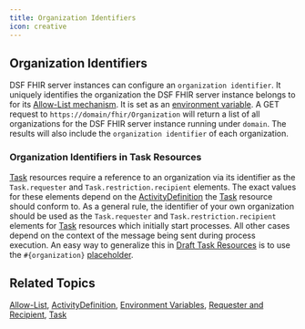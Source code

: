 ```yaml
---
title: Organization Identifiers
icon: creative
---
```


## Organization Identifiers
DSF FHIR server instances can configure an `organization identifier`. It uniquely identifies the organization the DSF FHIR server instance belongs to for its [Allow-List mechanism](https://dsf.dev/intro/info/allowList.html). It is set as an [environment variable](https://dsf.dev/stable/maintain/fhir/configuration.html#dev-dsf-fhir-server-organization-identifier-value). A GET request to `https://domain/fhir/Organization` will return a list of all organizations for the DSF FHIR server instance running under `domain`. The results will also include the `organization identifier` of each organization.  

### Organization Identifiers in Task Resources
[Task](../fhir/task.md) resources require a reference to an organization via its identifier as the `Task.requester` and `Task.restriction.recipient` elements. The exact values for these elements depend on the [ActivityDefinition](../fhir/activitydefinition.md) the [Task](../fhir/task.md) resource should conform to. As a general rule, the identifier of your own organization should be used as the `Task.requester` and `Task.restriction.recipient` elements for [Task](../fhir/task.md) resources which initially start processes. All other cases depend on the context of the message being sent during process execution. An easy way to generalize this in [Draft Task Resources](draft-task-resources.md) is to use the `#{organization}` [placeholder](versions-placeholders-urls.md#placeholders).

## Related Topics
[Allow-List](https://dsf.dev/intro/info/allowList.html), [ActivityDefinition](../fhir/activitydefinition.md), [Environment Variables](environment-variables.md), [Requester and Recipient](requester-and-recipient.md), [Task](../fhir/task.md)